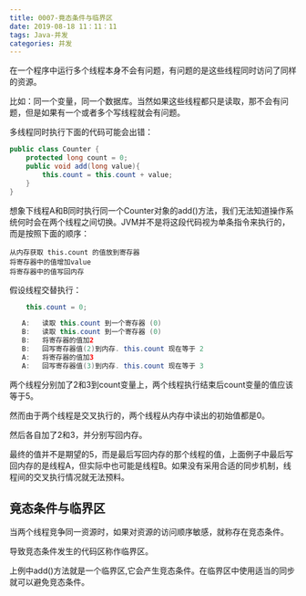 ```yaml
---
title: 0007-竟态条件与临界区
date: 2019-08-18 11：11：11
tags: Java-并发
categories: 并发
---
```


在一个程序中运行多个线程本身不会有问题，有问题的是这些线程同时访问了同样的资源。

比如：同一个变量，同一个数据库。当然如果这些线程都只是读取，那不会有问题，但是如果有一个或者多个写线程就会有问题。

多线程同时执行下面的代码可能会出错：

```java
public class Counter {
	protected long count = 0;
	public void add(long value){
		this.count = this.count + value;   
	}
}
```

想象下线程A和B同时执行同一个Counter对象的add()方法，我们无法知道操作系统何时会在两个线程之间切换。JVM并不是将这段代码视为单条指令来执行的，而是按照下面的顺序：

```
从内存获取 this.count 的值放到寄存器
将寄存器中的值增加value
将寄存器中的值写回内存
```

假设线程交替执行：

```java
	this.count = 0;

   A:	读取 this.count 到一个寄存器 (0)
   B:	读取 this.count 到一个寄存器 (0)
   B: 	将寄存器的值加2
   B:	回写寄存器值(2)到内存. this.count 现在等于 2
   A:	将寄存器的值加3
   A:	回写寄存器值(3)到内存. this.count 现在等于 3
```

两个线程分别加了2和3到count变量上，两个线程执行结束后count变量的值应该等于5。

然而由于两个线程是交叉执行的，两个线程从内存中读出的初始值都是0。

然后各自加了2和3，并分别写回内存。

最终的值并不是期望的5，而是最后写回内存的那个线程的值，上面例子中最后写回内存的是线程A，但实际中也可能是线程B。如果没有采用合适的同步机制，线程间的交叉执行情况就无法预料。



## 竟态条件与临界区

当两个线程竞争同一资源时，如果对资源的访问顺序敏感，就称存在竞态条件。

导致竞态条件发生的代码区称作临界区。

上例中add()方法就是一个临界区,它会产生竞态条件。在临界区中使用适当的同步就可以避免竞态条件。